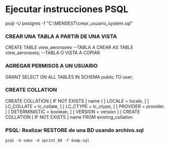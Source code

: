 # Ejecutar instrucciones PSQL

psql -U postgres -f "C:\MENSEST\crear_usuario_system.sql"

### CREAR UNA TABLA A PARTIR DE UNA VISTA
CREATE TABLE view_aeronaves --TABLA A CREAR
AS TABLE view_aeronaves; --TABLA O VISTA A COPIAR


### AGREGAR PERMISOS A UN USUARIO
GRANT SELECT ON ALL TABLES IN SCHEMA public TO user;


### CREATE COLLATION

CREATE COLLATION [ IF NOT EXISTS ] name (
    [ LOCALE = locale, ]
    [ LC_COLLATE = lc_collate, ]
    [ LC_CTYPE = lc_ctype, ]
    [ PROVIDER = provider, ]
    [ DETERMINISTIC = boolean, ]
    [ VERSION = version ]
)
CREATE COLLATION [ IF NOT EXISTS ] name FROM existing_collation

### PSQL: Realizar RESTORE de una BD usando archivo.sql

```
psql -U odoo -d sprint_08 -f dump.sql 
```